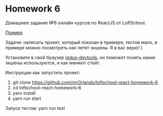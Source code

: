 # Homework 6

Домашнее задание №6 онлайн курсов по ReactJS от LoftSchool.

[Пример](http://5a1038fe819876623becd3bf.thirsty-aryabhata-8f1958.netlify.com)

Задачи: написать проект, который показан в примере, тестов мало, в примере можно посмотреть как летят экшены. Я в вас верю! )

Установите в свой браузер [redux-devtools](https://github.com/gaearon/redux-devtools), он поможет понять какие экшены используются, и как меняют стейт.

Инструкции как запустить проект:

1. git clone https://github.com/mrOrlando/loftschool-react-homework-6
2. cd loftschool-react-homework-6
3. yarn install
4. yarn run start

Запуск тестов: yarn run test